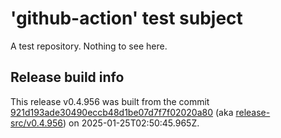 # 'github-action' test subject

A test repository. Nothing to see here.


## Release build info

This release v0.4.956 was built from the commit [921d193ade30490eccb48d1be07d7f7f02020a80](https://github.com/kattecon/gh-release-test-ga/tree/921d193ade30490eccb48d1be07d7f7f02020a80) (aka [release-src/v0.4.956](https://github.com/kattecon/gh-release-test-ga/tree/release-src/v0.4.956)) on 2025-01-25T02:50:45.965Z.
        